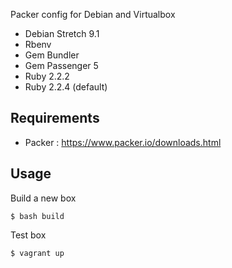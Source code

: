 Packer config for Debian and Virtualbox

- Debian Stretch 9.1
- Rbenv
- Gem Bundler
- Gem Passenger 5
- Ruby 2.2.2
- Ruby 2.2.4 (default)

## Requirements

- Packer : https://www.packer.io/downloads.html

## Usage

Build a new box
```
$ bash build
```

Test box
```
$ vagrant up
```
